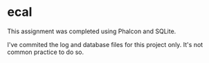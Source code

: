 # ecal

This assignment was completed using Phalcon and SQLite.

I've commited the log and database files for this project only. It's not common practice to do so.

